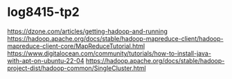 # log8415-tp2

https://dzone.com/articles/getting-hadoop-and-running
https://hadoop.apache.org/docs/stable/hadoop-mapreduce-client/hadoop-mapreduce-client-core/MapReduceTutorial.html
https://www.digitalocean.com/community/tutorials/how-to-install-java-with-apt-on-ubuntu-22-04
https://hadoop.apache.org/docs/stable/hadoop-project-dist/hadoop-common/SingleCluster.html

